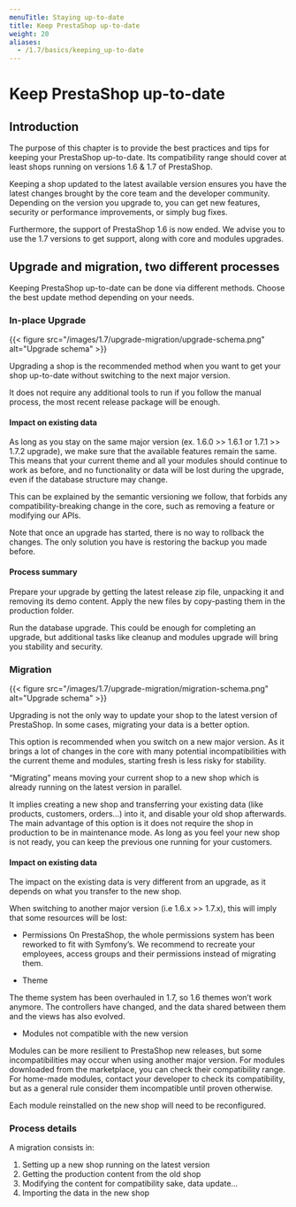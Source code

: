 ```yaml
---
menuTitle: Staying up-to-date
title: Keep PrestaShop up-to-date
weight: 20
aliases:
  - /1.7/basics/keeping_up-to-date
---
```


# Keep PrestaShop up-to-date

## Introduction

The purpose of this chapter is to provide the best practices and tips for keeping your PrestaShop up-to-date. Its compatibility range should cover at least shops running on versions 1.6 & 1.7 of PrestaShop.

Keeping a shop updated to the latest available version ensures you have the latest changes brought by the core team and the developer community.
Depending on the version you upgrade to, you can get new features, security or performance improvements, or simply bug fixes.

Furthermore, the support of PrestaShop 1.6 is now ended. We advise you to use the 1.7 versions to get support, along with core and modules upgrades.

## Upgrade and migration, two different processes

Keeping PrestaShop up-to-date can be done via different methods. Choose the best update method depending on your needs.

### In-place Upgrade

{{< figure src="/images/1.7/upgrade-migration/upgrade-schema.png" alt="Upgrade schema" >}}

Upgrading a shop is the recommended method when you want to get your shop up-to-date without switching to the next major version.

It does not require any additional tools to run if you follow the manual process, the most recent release package will be enough.

#### Impact on existing data
As long as you stay on the same major version (ex. 1.6.0 >> 1.6.1 or 1.7.1 >> 1.7.2 upgrade), we make sure that the available features remain the same.
This means that your current theme and all your modules should continue to work as before, and no functionality or data will be lost during the upgrade, even if the database structure may change.

This can be explained by the semantic versioning we follow, that forbids any compatibility-breaking change in the core, such as removing a feature or modifying our APIs.

Note that once an upgrade has started, there is no way to rollback the changes. The only solution you have is restoring the backup you made before.

#### Process summary

Prepare your upgrade by getting the latest release zip file, unpacking it and removing its demo content.
Apply the new files by copy-pasting them in the production folder.

Run the database upgrade. This could be enough for completing an upgrade, but additional tasks like cleanup and modules upgrade will bring you stability and security.



### Migration

{{< figure src="/images/1.7/upgrade-migration/migration-schema.png" alt="Upgrade schema" >}}

Upgrading is not the only way to update your shop to the latest version of PrestaShop. In some cases, migrating your data is a better option.

This option is recommended when you switch on a new major version. As it brings a lot of changes in the core with many potential incompatibilities with the current theme and modules, starting fresh is less risky for stability.

“Migrating” means moving your current shop to a new shop which is already running on the latest version in parallel.

It implies creating a new shop and transferring your existing data (like products, customers, orders…) into it, and disable your old shop afterwards.
The main advantage of this option is it does not require the shop in production to be in maintenance mode. As long as you feel your new shop is not ready, you can keep the previous one running for your customers.

#### Impact on existing data
The impact on the existing data is very different from an upgrade, as it depends on what you transfer to the new shop.

When switching to another major version (i.e 1.6.x >> 1.7.x), this will imply that some resources will be lost:

* Permissions
On PrestaShop, the whole permissions system has been reworked to fit with Symfony’s. We recommend to recreate your employees, access groups and their permissions instead of migrating them.

* Theme

The theme system has been overhauled in 1.7, so 1.6 themes won’t work anymore.
The controllers have changed, and the data shared between them and the views has also evolved.

* Modules not compatible with the new version

Modules can be more resilient to PrestaShop new releases, but some incompatibilities may occur when using another major version.
For modules downloaded from the marketplace, you can check their compatibility range.
For home-made modules, contact your developer to check its compatibility, but as a general rule consider them incompatible until proven otherwise.

Each module reinstalled on the new shop will need to be reconfigured.

### Process details

A migration consists in:

1. Setting up  a new shop running on the latest version
2. Getting the production content from the old shop
3. Modifying the content for compatibility sake, data update...
4. Importing the data in the new shop
